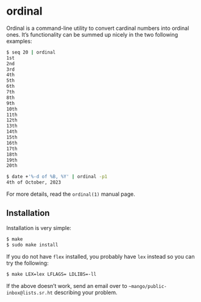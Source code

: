 # ordinal

Ordinal is a command-line utility to convert cardinal numbers into ordinal ones.
It’s functionality can be summed up nicely in the two following examples:

```sh
$ seq 20 | ordinal
1st
2nd
3rd
4th
5th
6th
7th
8th
9th
10th
11th
12th
13th
14th
15th
16th
17th
18th
19th
20th
```

```sh
$ date +'%-d of %B, %Y' | ordinal -p1
4th of October, 2023
```

For more details, read the `ordinal(1)` manual page.

## Installation

Installation is very simple:

```sh
$ make
$ sudo make install
```

If you do not have `flex` installed, you probably have `lex` instead so you can
try the following:

```sh
$ make LEX=lex LFLAGS= LDLIBS=-ll
```

If the above doesn’t work, send an email over to
`~mango/public-inbox@lists.sr.ht` describing your problem.
